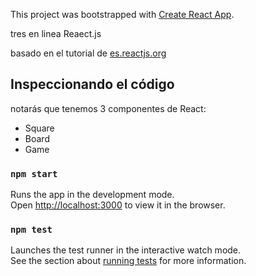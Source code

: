 This project was bootstrapped with [Create React App](https://github.com/facebook/create-react-app).

tres en linea Reaect.js

basado en el tutorial de [es.reactjs.org](https://es.reactjs.org/tutorial/tutorial.html)

## Inspeccionando el código

notarás que tenemos 3 componentes de React:

- Square
- Board
- Game


### `npm start`

Runs the app in the development mode.<br>
Open [http://localhost:3000](http://localhost:3000) to view it in the browser.


### `npm test`

Launches the test runner in the interactive watch mode.<br>
See the section about [running tests](https://facebook.github.io/create-react-app/docs/running-tests) for more information.
